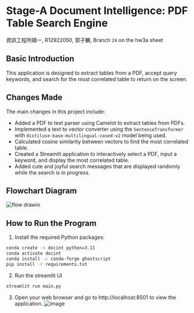 # Stage-A Document Intelligence: PDF Table Search Engine
資訊工程所碩一, R12922050, 郭子麟, Branch `24` on the hw3a sheet

## Basic Introduction
This application is designed to extract tables from a PDF, accept query keywords, and search for the most correlated table to return on the screen.

## Changes Made

The main changes in this project include:

- Added a PDF to text parser using Camelot to extract tables from PDFs.
- Implemented a text to vector converter using the `SentenceTransformer` with `distiluse-base-multilingual-cased-v2` model being used.
- Calculated cosine similarity between vectors to find the most correlated table.
- Created a Streamlit application to interactively select a PDF, input a keyword, and display the most correlated table.
- Added cute and joyful search messages that are displayed randomly while the search is in progress.

## Flowchart Diagram
![flow drawio](https://github.com/Abclab123/HW3a/assets/81730878/a091c124-981a-4c1c-843d-fe32560b9028)


## How to Run the Program

1. Install the required Python packages:

  ```bash
conda create -n docint python=3.11
conda activate docint
conda install -c conda-forge ghostscript
pip install -r requirements.txt
  ```

2. Run the streamlit UI
```bash
streamlit run main.py
```

3. Open your web browser and go to http://localhost:8501 to view the application.
![image](https://github.com/Abclab123/HW3a/assets/81730878/641097a4-37a8-4cee-9e8c-21ad473b946d)
